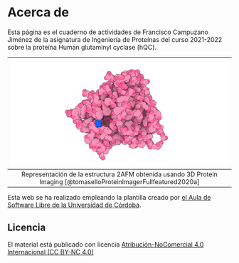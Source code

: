 # Acerca de

Esta página es el cuaderno de actividades de Francisco Campuzano Jiménez de la asignatura de Ingeniería de Proteínas del curso 2021-2022 sobre la proteína Human glutaminyl cyclase (hQC).


|![](images/2AFM_3d_proteinImagin.png)|
|:--:|
|Representación de la estructura 2AFM obtenida usando 3D Protein Imaging [@tomaselloProteinImagerFullfeatured2020a]|


Esta web se ha realizado empleando la plantilla creado por [el Aula de Software Libre de la Universidad de Córdoba](https://github.com/aulasoftwarelibre/plantilla-talleres).

## Licencia

El material está publicado con licencia [Atribución-NoComercial 4.0 Internacional (CC BY-NC 4.0)](https://creativecommons.org/licenses/by-nc/4.0/deed.es)
